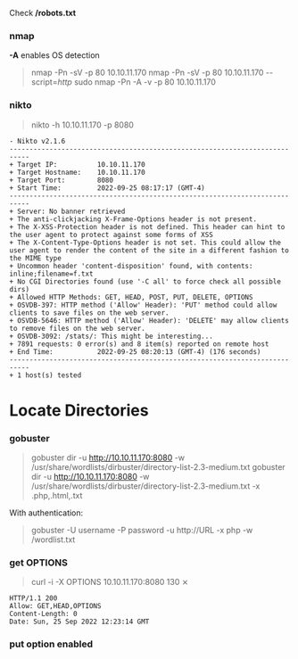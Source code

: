 
Check **/robots.txt**

### nmap

**-A** enables OS detection 
> nmap -Pn -sV -p 80 10.10.11.170
> nmap -Pn -sV -p 80 10.10.11.170 --script=*http*
> sudo nmap -Pn -A -v -p 80 10.10.11.170

### nikto 

> nikto -h 10.10.11.170 -p 8080
```
- Nikto v2.1.6
---------------------------------------------------------------------------
+ Target IP:          10.10.11.170
+ Target Hostname:    10.10.11.170
+ Target Port:        8080
+ Start Time:         2022-09-25 08:17:17 (GMT-4)
---------------------------------------------------------------------------
+ Server: No banner retrieved
+ The anti-clickjacking X-Frame-Options header is not present.
+ The X-XSS-Protection header is not defined. This header can hint to the user agent to protect against some forms of XSS
+ The X-Content-Type-Options header is not set. This could allow the user agent to render the content of the site in a different fashion to the MIME type
+ Uncommon header 'content-disposition' found, with contents: inline;filename=f.txt
+ No CGI Directories found (use '-C all' to force check all possible dirs)
+ Allowed HTTP Methods: GET, HEAD, POST, PUT, DELETE, OPTIONS 
+ OSVDB-397: HTTP method ('Allow' Header): 'PUT' method could allow clients to save files on the web server.
+ OSVDB-5646: HTTP method ('Allow' Header): 'DELETE' may allow clients to remove files on the web server.
+ OSVDB-3092: /stats/: This might be interesting...
+ 7891 requests: 0 error(s) and 8 item(s) reported on remote host
+ End Time:           2022-09-25 08:20:13 (GMT-4) (176 seconds)                                                                                                                             
---------------------------------------------------------------------------                                                                                                                 
+ 1 host(s) tested
```

# Locate Directories

### gobuster

> gobuster dir -u http://10.10.11.170:8080 -w /usr/share/wordlists/dirbuster/directory-list-2.3-medium.txt
> gobuster dir -u http://10.10.11.170:8080 -w /usr/share/wordlists/dirbuster/directory-list-2.3-medium.txt -x .php,.html,.txt

With authentication:

> gobuster -U username -P password -u http://URL -x php -w /wordlist.txt 


### get OPTIONS

> curl -i -X OPTIONS 10.10.11.170:8080                                                                                                                                              130 ⨯
```
HTTP/1.1 200 
Allow: GET,HEAD,OPTIONS
Content-Length: 0
Date: Sun, 25 Sep 2022 12:23:14 GMT
```

### put option enabled



